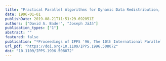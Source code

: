 ```yaml
---
title: "Practical Parallel Algorithms for Dynamic Data Redistribution, Median Finding, and Selection"
date: 1996-01-01
publishDate: 2019-08-21T11:51:29.692051Z
authors: ["David A. Bader", "Joseph JáJá"]
publication_types: ["1"]
abstract: ""
featured: false
publication: "*Proceedings of IPPS '96, The 10th International Parallel Processing Symposium, April 15-19, 1996, Honolulu, Hawaii, USA*"
url_pdf: "https://doi.org/10.1109/IPPS.1996.508072"
doi: "10.1109/IPPS.1996.508072"
---
```


